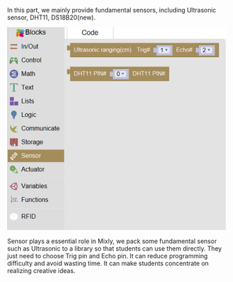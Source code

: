 In this part, we mainly provide fundamental sensors, including Ultrasonic sensor, DHT11, DS18B20(new).

![](images/sensor-en1.png)

Sensor plays a essential role in Mixly, we pack some fundamental sensor such as Ultrasonic to a library so that students can use them directly. They just need to choose Trig pin and Echo pin. It can reduce programming difficulty and avoid wasting time. It can make students concentrate on realizing creative ideas.